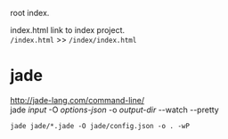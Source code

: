 root index.

index.html link to index project.  
`/index.html` >> `/index/index.html`

# jade
http://jade-lang.com/command-line/  
jade _input_ -O _options-json_ -o _output-dir_ --watch --pretty
```
jade jade/*.jade -O jade/config.json -o . -wP
```
